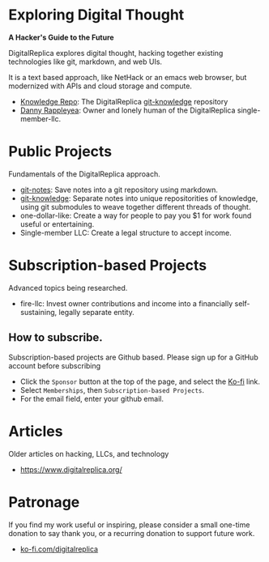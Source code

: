 # Exploring Digital Thought
**A Hacker's Guide to the Future**

DigitalReplica explores digital thought, hacking together existing technologies like git, markdown, and web UIs.

It is a text based approach, like NetHack or an emacs web browser, but modernized with APIs and cloud storage and compute.

* [Knowledge Repo](https://github.com/digitalreplica/knowledge): The DigitalReplica [git-knowledge](https://github.com/digitalreplica/git-knowledge) repository
* [Danny Rappleyea](https://github.com/dannyrappleyea): Owner and lonely human of the DigitalReplica single-member-llc.

# Public Projects
Fundamentals of the DigitalReplica approach.
* [git-notes](https://github.com/digitalreplica/git-notes): Save notes into a git repository using markdown.
* [git-knowledge](https://github.com/digitalreplica/git-knowledge): Separate notes into unique repositorities of knowledge, using git submodules
to weave together different threads of thought.
* one-dollar-like: Create a way for people to pay you $1 for work found useful or entertaining.
* Single-member LLC: Create a legal structure to accept income.

# Subscription-based Projects
Advanced topics being researched.
* fire-llc: Invest owner contributions and income into a financially self-sustaining, legally separate entity.

## How to subscribe.
Subscription-based projects are Github based. Please sign up for a GitHub account before subscribing
* Click the ```Sponsor``` button at the top of the page, and select the [Ko-fi](https://ko-fi.com/digitalreplica) link.
* Select ```Memberships```, then ```Subscription-based Projects```.
* For the email field, enter your github email.

# Articles
Older articles on hacking, LLCs, and technology
* https://www.digitalreplica.org/

# Patronage
If you find my work useful or inspiring, please consider a small one-time donation to say thank you, or a recurring donation to support future work.
* [ko-fi.com/digitalreplica](https://ko-fi.com/digitalreplica)
